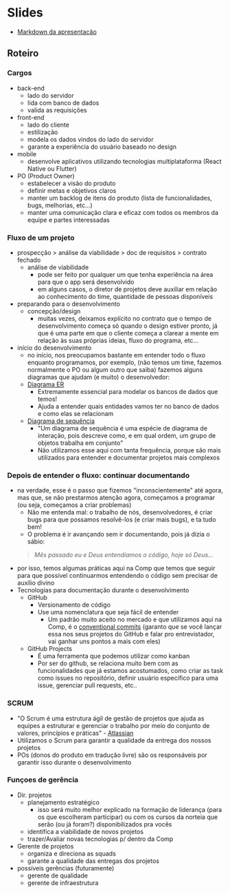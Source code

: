 # Slides

- [Markdown da apresentação](./src/deck.mdx)

## Roteiro

### Cargos

- back-end
  - lado do servidor
  - lida com banco de dados
  - valida as requisições
- front-end
  - lado do cliente
  - estilização
  - modela os dados vindos do lado do servidor
  - garante a experiência do usuário baseado no design
- mobile
  - desenvolve aplicativos utilizando tecnologias multiplataforma (React Native ou Flutter)
- PO (Product Owner)
  - estabelecer a visão do produto
  - definir metas e objetivos claros
  - manter um backlog de itens do produto (lista de funcionalidades, bugs, melhorias, etc...)
  - manter uma comunicação clara e eficaz com todos os membros da equipe e partes interessadas

### Fluxo de um projeto

- prospecção > análise da viabilidade > doc de requisitos > contrato fechado
  - análise de viabilidade
    - pode ser feito por qualquer um que tenha experiência na área para que o app será desenvolvido
    - em alguns casos, o diretor de projetos deve auxiliar em relação ao conhecimento do time, quantidade de pessoas disponíveis
- preparando para o desenvolvimento
  - concepção/design
    - muitas vezes, deixamos explícito no contrato que o tempo de desenvolvimento começa só quando o design estiver pronto, já que é uma parte em que o cliente começa a clarear a mente em relação às suas próprias ideias, fluxo do programa, etc...
- início do desenvolvimento
  - no início, nos preocupamos bastante em entender todo o fluxo enquanto programamos, por exemplo, (não temos um time, fazemos normalmente o PO ou algum outro que saiba) fazemos alguns diagramas que ajudam (e muito) o desenvolvedor:
  - [Diagrama ER](https://www.lucidchart.com/pages/pt/o-que-e-diagrama-entidade-relacionamento)
    - Extremamente essencial para modelar os bancos de dados que temos!
    - Ajuda a entender quais entidades vamos ter no banco de dados e como elas se relacionam
  - [Diagrama de sequência](https://www.lucidchart.com/pages/pt/o-que-e-diagrama-de-sequencia-uml)
    - "Um diagrama de sequência é uma espécie de diagrama de interação, pois descreve como, e em qual ordem, um grupo de objetos trabalha em conjunto"
    - Não utilizamos esse aqui com tanta frequência, porque são mais utilizados para entender e documentar projetos mais complexos

### Depois de entender o fluxo: continuar documentando

- na verdade, esse é o passo que fizemos "inconscientemente" até agora, mas que, se não prestarmos atenção agora, começamos a programar (ou seja, começamos a criar problemas)
  - Não me entenda mal: o trabalho de nós, desenvolvedores, é criar bugs para que possamos resolvê-los (e criar mais bugs), e ta tudo bem!
  - O problema é ir avançando sem ir documentando, pois já dizia o sábio:
   >*Mês passado eu e Deus entendíamos o código, hoje só Deus...*
- por isso, temos algumas práticas aqui na Comp que temos que seguir para que possível continuarmos entendendo o código sem precisar de auxílio divino
- Tecnologias para documentação durante o desenvolvimento
  - GitHub
    - Versionamento de código
    - Use uma nomenclatura que seja fácil de entender
      - Um padrão muito aceito no mercado e que utilizamos aqui na Comp, é o [conventional commits](https://www.conventionalcommits.org/pt-br/v1.0.0/) (garanto que se você lançar essa nos seus projetos do GitHub e falar pro entrevistador, vai ganhar uns pontos a mais com eles)
  - GitHub Projects
    - É uma ferramenta que podemos utilizar como kanban
    - Por ser do github, se relaciona muito bem com as funcionalidades que já estamos acostumados, como criar as task como issues no repositório, definir usuário específico para uma issue, gerenciar pull requests, etc..

### SCRUM

- "O Scrum é uma estrutura ágil de gestão de projetos que ajuda as equipes a estruturar e gerenciar o trabalho por meio do conjunto de valores, princípios e práticas" - [Atlassian](https://www.atlassian.com/br/agile/scrum)
- Utilizamos o Scrum para garantir a qualidade da entrega dos nossos projetos
- POs (donos do produto em tradução livre) são os responsáveis por garantir isso durante o desenvolvimento

### Funçoes de gerência

- Dir. projetos
  - planejamento estratégico
    - isso será muito melhor explicado na formação de liderança (para os que escolheram participar) ou com os cursos da norteia que serão (ou já foram?) disponibilizados pra vocês
  - identifica a viabilidade de novos projetos
  - trazer/Avaliar novas tecnologias p/ dentro da Comp
- Gerente de projetos
  - organiza e direciona as squads
  - garante a qualidade das entregas dos projetos
- possíveis gerências (futuramente)
  - gerente de qualidade
  - gerente de infraestrutura

